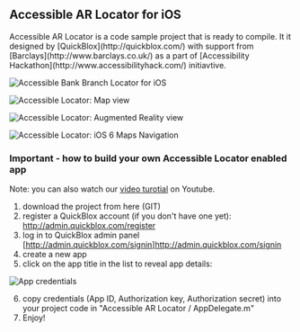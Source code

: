 <h2>Accessible AR Locator for iOS</h2>
Accessible AR Locator is a code sample project that is ready to compile.
It it designed by [QuickBlox](http://quickblox.com/) with support from [Barclays](http://www.barclays.co.uk/) as a part of 
[Accessibility Hackathon](http://www.accessibilityhack.com/) initiavtive.


![Accessible Bank Branch Locator for iOS](http://image.quickblox.com/5aa7c80533a63b8186541d10d95d.injoit.png)

![Accessible Locator: Map view](http://image.quickblox.com/3991b91e7e231e5f17ddacdcfea5.injoit.png)

![Accessible Locator: Augmented Reality view](http://image.quickblox.com/64c24120948dc072d126a52e2758.injoit.png)

![Accessible Locator: iOS 6 Maps Navigation](http://image.quickblox.com/721c380b3abbd0bf04ce9dfc131b.injoit.png)


<h3>Important - how to build your own Accessible Locator enabled app</h3>

Note: you can also watch our [video turotial](http://youtu.be/AgJZYBoxKz0) on Youtube.<br />
1) download the project from here (GIT)<br />
2) register a QuickBlox account (if you don't have one yet): http://admin.quickblox.com/register<br />
3) log in to QuickBlox admin panel [http://admin.quickblox.com/signin]http://admin.quickblox.com/signin<br />
4) create a new app <br />
5) click on the app title in the list to reveal app details:<br />

![App credentials](http://image.quickblox.com/592aa599660a52a97be4e478e3e6.injoit.png)

6) copy credentials (App ID, Authorization key, Authorization secret) into your project code in "Accessible AR Locator / AppDelegate.m" <br />
7) Enjoy!

